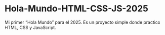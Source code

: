 # Hola-Mundo-HTML-CSS-JS-2025
Mi primer “Hola Mundo” para el 2025. Es un proyecto simple donde practico HTML, CSS y JavaScript.
